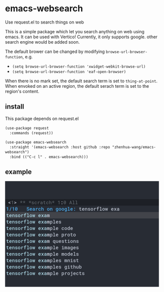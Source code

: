 # emacs-websearch
Use request.el to search things on web

This is a simple package which let you search anything on web using emacs. It can be used with Vertico! Currently, it only supports google. other search engine would be added soon. 

The default brower can be changed by modifying `browse-url-browser-function`, e.g. 

- `(setq browse-url-browser-function 'xwidget-webkit-browse-url)`
- `(setq browse-url-browser-function 'eaf-open-browser)`

When there is no mark set, the default search term is set to `thing-at-point`. When envoked on an active region, the default serach term is set to the region's content.

## install

This package depends on request.el

```
(use-package request
  :commands (request))
```

```
(use-package emacs-websearch
  :straight '(emacs-websearch :host github :repo "zhenhua-wang/emacs-websearch")
  :bind (("C-c l" . emacs-websearch)))
```

## example

![example](img/example.png)

